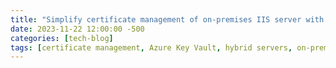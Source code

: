 ```yaml
---
title: "Simplify certificate management of on-premises IIS server with Azure Arc and Azure Key Vault VM extension"
date: 2023-11-22 12:00:00 -500
categories: [tech-blog]
tags: [certificate management, Azure Key Vault, hybrid servers, on-premises servers, certificate sharing, certificate security, certificate expiry, Azure Arc, Azure Key vault VM Extension,certificate]
---
```

